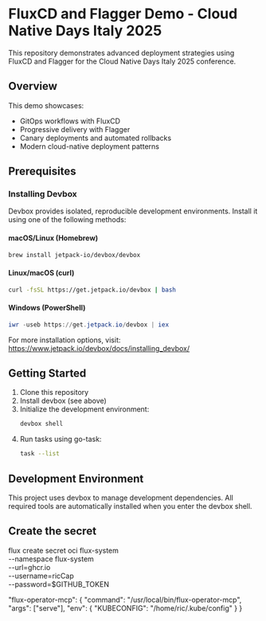 # FluxCD and Flagger Demo - Cloud Native Days Italy 2025

This repository demonstrates advanced deployment strategies using FluxCD and Flagger for the Cloud Native Days Italy 2025 conference.

## Overview

This demo showcases:
- GitOps workflows with FluxCD
- Progressive delivery with Flagger
- Canary deployments and automated rollbacks
- Modern cloud-native deployment patterns

## Prerequisites

### Installing Devbox

Devbox provides isolated, reproducible development environments. Install it using one of the following methods:

#### macOS/Linux (Homebrew)
```bash
brew install jetpack-io/devbox/devbox
```

#### Linux/macOS (curl)
```bash
curl -fsSL https://get.jetpack.io/devbox | bash
```

#### Windows (PowerShell)
```powershell
iwr -useb https://get.jetpack.io/devbox | iex
```

For more installation options, visit: https://www.jetpack.io/devbox/docs/installing_devbox/

## Getting Started

1. Clone this repository
2. Install devbox (see above)
3. Initialize the development environment:
   ```bash
   devbox shell
   ```
4. Run tasks using go-task:
   ```bash
   task --list
   ```

## Development Environment

This project uses devbox to manage development dependencies. All required tools are automatically installed when you enter the devbox shell.

## Create the secret
flux create secret oci flux-system \
  --namespace flux-system \
  --url=ghcr.io \
  --username=ricCap \
  --password=$GITHUB_TOKEN



  "flux-operator-mcp": {
     "command": "/usr/local/bin/flux-operator-mcp",
     "args": ["serve"],
     "env": {
       "KUBECONFIG": "/home/ric/.kube/config"
     }
   }